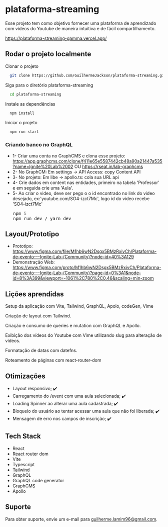 ﻿# plataforma-streaming

Esse projeto tem como objetivo fornecer uma plataforma de aprendizado com vídeos do Youtube de maneira intuitiva e de fácil compartilhamento.

https://plataforma-streaming-gamma.vercel.app/

## Rodar o projeto localmente

Clonar o projeto

```bash
  git clone https://github.com/GuilhermeJackson/plataforma-streaming.git
```

Siga para o diretório plataforma-streaming

```bash
  cd plataforma-streaming
```

Instale as dependências

```bash
  npm install
```

Iniciar o projeto

```bash
  npm run start
```
### Criando banco no GraphQL
- 1- Criar uma conta no GraphCMS e clona esse projeto: https://app.graphcms.com/clone/f411e65e5587442cb48a90a21447a535?name=Ignite%20Lab%2002 OU https://rseat.in/lab-graphcms
- 2- No GraphCM: Em settings -> API Access: copy Content API
- 3- No projeto: Em libe -> apollo.ts: cola sua URL api
- 4- Crie dados em content nas entidades, primeiro na tabela 'Professor' e em seguida crie uma 'Aula'.
- 5- Ao criar o video, deve ser pego o o id encontrado no link do video desejado, ex:'youtube.com/SO4-izct7Mc', logo id do video recebe 'SO4-izct7Mc'
<pre>
   npm i
   npm run dev / yarn dev 
</pre>

## Layout/Prototipo
- Prototipo: https://www.figma.com/file/M1hb6wN2Dsgx5BMzRxivCh/Plataforma-de-evento---Ignite-Lab-(Community)?node-id=40%3A129
- Demonstração Web: https://www.figma.com/proto/M1hb6wN2Dsgx5BMzRxivCh/Plataforma-de-evento---Ignite-Lab-(Community)?page-id=0%3A1&node-id=8%3A399&viewport=-1061%2C780%2C0.46&scaling=min-zoom


## Lições aprendidas
Setup da aplicação com Vite, Tailwind, GraphQL, Apolo, codeGen, Vime

Criação de layout com Tailwind.

Criação e consumo de queries e mutation com GraphQL e Apollo.

Exibição dos vídeos do Youtube com Vime utilizando slug para alteração de vídeos.

Formatação de datas com datefns.

Roteamento de páginas com react-router-dom


## Otimizações

- Layout responsivo; ✔️
- Carregamento do /event com uma aula selecionada; ✔️
- Loading Spinner ao alterar uma aula cadastrada; ✔️
- Bloqueio do usuário ao tentar acessar uma aula que não foi liberada; ✔️
- Mensagem de erro nos campos de inscrição; ✔️


## Tech Stack

- React
- React router dom
- Vite
- Typescript
- Tailwind
- GraphQL
- GraphQL code generator
- GraphCMS
- Apollo

## Suporte

Para obter suporte, envie um e-mail para guilherme.lamim96@gmail.com.

